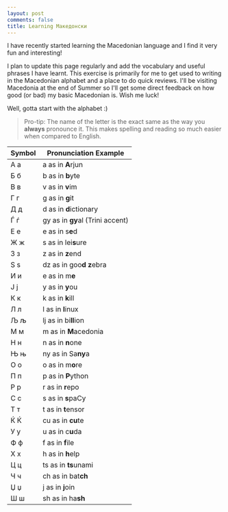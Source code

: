 ```yaml
---
layout: post
comments: false
title: Learning Mакедонски
---
```


I have recently started learning the Macedonian language and I find it very fun and interesting!

I plan to update this page regularly and add the vocabulary and useful phrases I have learnt. This exercise is primarily for me to get used to writing in the Macedonian alphabet and a place to do quick reviews. I'll be visiting Macedonia at the end of Summer so I'll get some direct feedback on how good (or bad) my basic Macedonian is. Wish me luck!

Well, gotta start with the alphabet :)

> Pro-tip: The name of the letter is the exact same as the way you **always** pronounce it. This makes spelling and reading so much easier when compared to English.

|Symbol | Pronunciation Example|
|-------- |----------------------|
|А а  | a as in **A**rjun      |
|Б б  | b as in **b**yte       |
|В в  | v as in **v**im        |
|Г г  | g as in **g**it        |
|Д д  | d as in **d**ictionary |
|Ѓ ѓ  | gy as in **gy**al (Trini accent)|
|Е е  | e as in s**e**d        |
|Ж ж  | s as in lei**s**ure    |
|З з  | z as in **z**end       |
|S ѕ  | dz as in goo**d z**ebra|
|И и  | e as in m**e**         |
|Ј ј  | y as in **y**ou        |
|К к  | k as in **k**ill       |
|Л л  | l as in **l**inux      |
|Љ љ  | lj as in bi**ll**ion   |
|М м  | m as in **M**acedonia  |
|Н н  | n as in **n**one       |
|Њ њ  | ny as in Sa**ny**a     |
|О о  | o as in m**o**re       |
|П п  | p as in **P**ython     |
|Р р  | r as in **r**epo       |
|С с  | s as in **s**paCy      |
|Т т  | t as in **t**ensor     |
|Ќ Ќ  | cu as in **cu**te      |
|У у  | u as in c**u**da       |
|Ф ф  | f as in **f**ile       |
|Х х  | h as in **h**elp       |
|Ц ц  | ts as in **ts**unami   |
|Ч ч  | ch as in bat**ch**     |
|Џ џ  | j as in **j**oin       |
|Ш ш  | sh as in ha**sh**      |







